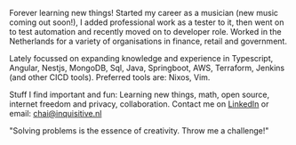 Forever learning new things! Started my career as a musician (new music coming out soon!), I added professional work as a tester to it, 
then went on to test automation and recently moved on to developer role. 
Worked in the Netherlands for a variety of organisations in finance, retail and government. 

Lately focussed on expanding knowledge and experience in Typescript, Angular, Nestjs, MongoDB, Sql, Java, Springboot, AWS, Terraform, Jenkins (and other CICD tools).
Preferred tools are: Nixos, Vim.

Stuff I find important and fun: Learning new things, math, open source, internet freedom and privacy, collaboration.
Contact me on [LinkedIn](https://www.linkedin.com/in/chaistofkoper/) or email: chai@inquisitive.nl

"Solving problems is the essence of creativity. Throw me a challenge!"

<!---
ProofOfPizza/ProofOfPizza is a ✨ special ✨ repository because its `README.md` (this file) appears on your GitHub profile.
You can click the Preview link to take a look at your changes.
--->
